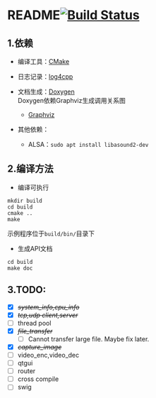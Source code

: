 # README[![Build Status](https://travis-ci.org/Pokerpoke/Ras_node.svg?branch=master)](https://travis-ci.org/Pokerpoke/Ras_node)
## 1.依赖
- 编译工具：[CMake](https://cmake.org/)
- 日志记录：[log4cpp](http://log4cpp.sourceforge.net/)
- 文档生成：[Doxygen](www.doxygen.org/)  
	Doxygen依赖Graphviz生成调用关系图
	- [Graphviz](http://www.graphviz.org/)

- 其他依赖：
	- ALSA：`sudo apt install libasound2-dev`

## 2.编译方法
- 编译可执行
```shell
mkdir build
cd build
cmake ..
make
```
示例程序位于`build/bin/`目录下
- 生成API文档
```shell
cd build
make doc
```

## 3.TODO:
- [X] ~~*system\_info,cpu\_info*~~
- [X] ~~*tcp,udp client,server*~~
- [ ] thread pool
- [X] ~~*file_transfer*~~
	- [ ] Cannot transfer large file. Maybe fix later.
- [X] ~~*capture_image*~~
- [ ] video\_enc,video\_dec
- [ ] qtgui
- [ ] router
- [ ] cross compile
- [ ] swig
